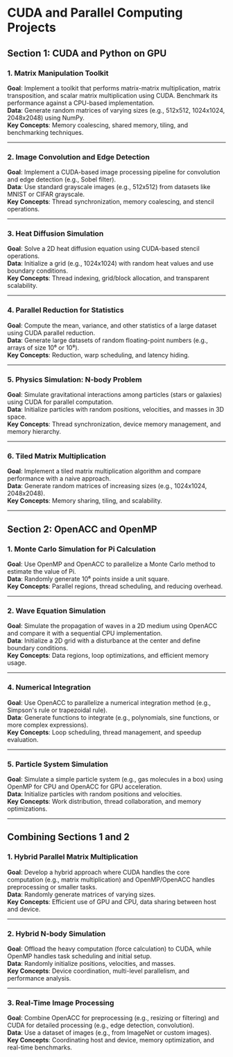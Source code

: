 # CUDA and Parallel Computing Projects

## Section 1: CUDA and Python on GPU

### 1. Matrix Manipulation Toolkit
**Goal**: Implement a toolkit that performs matrix-matrix multiplication, matrix transposition, and scalar matrix multiplication using CUDA. Benchmark its performance against a CPU-based implementation.  
**Data**: Generate random matrices of varying sizes (e.g., 512x512, 1024x1024, 2048x2048) using NumPy.  
**Key Concepts**: Memory coalescing, shared memory, tiling, and benchmarking techniques.  

---

### 2. Image Convolution and Edge Detection
**Goal**: Implement a CUDA-based image processing pipeline for convolution and edge detection (e.g., Sobel filter).  
**Data**: Use standard grayscale images (e.g., 512x512) from datasets like MNIST or CIFAR grayscale.  
**Key Concepts**: Thread synchronization, memory coalescing, and stencil operations.  

---

### 3. Heat Diffusion Simulation
**Goal**: Solve a 2D heat diffusion equation using CUDA-based stencil operations.  
**Data**: Initialize a grid (e.g., 1024x1024) with random heat values and use boundary conditions.  
**Key Concepts**: Thread indexing, grid/block allocation, and transparent scalability.  

---

### 4. Parallel Reduction for Statistics
**Goal**: Compute the mean, variance, and other statistics of a large dataset using CUDA parallel reduction.  
**Data**: Generate large datasets of random floating-point numbers (e.g., arrays of size 10⁶ or 10⁸).  
**Key Concepts**: Reduction, warp scheduling, and latency hiding.  

---

### 5. Physics Simulation: N-body Problem
**Goal**: Simulate gravitational interactions among particles (stars or galaxies) using CUDA for parallel computation.  
**Data**: Initialize particles with random positions, velocities, and masses in 3D space.  
**Key Concepts**: Thread synchronization, device memory management, and memory hierarchy.  

---

### 6. Tiled Matrix Multiplication
**Goal**: Implement a tiled matrix multiplication algorithm and compare performance with a naive approach.  
**Data**: Generate random matrices of increasing sizes (e.g., 1024x1024, 2048x2048).  
**Key Concepts**: Memory sharing, tiling, and scalability.  

---

## Section 2: OpenACC and OpenMP

### 1. Monte Carlo Simulation for Pi Calculation
**Goal**: Use OpenMP and OpenACC to parallelize a Monte Carlo method to estimate the value of Pi.  
**Data**: Randomly generate 10⁶ points inside a unit square.  
**Key Concepts**: Parallel regions, thread scheduling, and reducing overhead.  

---

### 2. Wave Equation Simulation
**Goal**: Simulate the propagation of waves in a 2D medium using OpenACC and compare it with a sequential CPU implementation.  
**Data**: Initialize a 2D grid with a disturbance at the center and define boundary conditions.  
**Key Concepts**: Data regions, loop optimizations, and efficient memory usage.  

---

### 4. Numerical Integration
**Goal**: Use OpenACC to parallelize a numerical integration method (e.g., Simpson's rule or trapezoidal rule).  
**Data**: Generate functions to integrate (e.g., polynomials, sine functions, or more complex expressions).  
**Key Concepts**: Loop scheduling, thread management, and speedup evaluation.  

---

### 5. Particle System Simulation
**Goal**: Simulate a simple particle system (e.g., gas molecules in a box) using OpenMP for CPU and OpenACC for GPU acceleration.  
**Data**: Initialize particles with random positions and velocities.  
**Key Concepts**: Work distribution, thread collaboration, and memory optimizations.  

---

## Combining Sections 1 and 2

### 1. Hybrid Parallel Matrix Multiplication
**Goal**: Develop a hybrid approach where CUDA handles the core computation (e.g., matrix multiplication) and OpenMP/OpenACC handles preprocessing or smaller tasks.  
**Data**: Randomly generate matrices of varying sizes.  
**Key Concepts**: Efficient use of GPU and CPU, data sharing between host and device.  

---

### 2. Hybrid N-body Simulation
**Goal**: Offload the heavy computation (force calculation) to CUDA, while OpenMP handles task scheduling and initial setup.  
**Data**: Randomly initialize positions, velocities, and masses.  
**Key Concepts**: Device coordination, multi-level parallelism, and performance analysis.  

---

### 3. Real-Time Image Processing
**Goal**: Combine OpenACC for preprocessing (e.g., resizing or filtering) and CUDA for detailed processing (e.g., edge detection, convolution).  
**Data**: Use a dataset of images (e.g., from ImageNet or custom images).  
**Key Concepts**: Coordinating host and device, memory optimization, and real-time benchmarks. 
